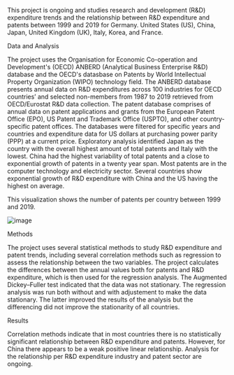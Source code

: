 This project is ongoing and studies research and development (R&D) expenditure trends and the relationship between R&D expenditure and patents between 1999 and 2019 for Germany. United States (US), China, Japan, United Kingdom (UK), Italy, Korea, and France. 

Data and Analysis

The project uses the Organisation for Economic Co-operation and Development's (OECD) ANBERD (Analytical Business Enterprise R&D) database and the OECD's datasbase on Patents by World Intellectual Property Organization (WIPO) technology field. The ANBERD database presents annual data on R&D expenditures across 100 industries for OECD countries’ and selected non-members from 1987 to 2019 retrieved from OECD/Eurostat R&D data collection. The patent database comprises of annual data on patent applications and grants from the European Patent Office (EPO), US Patent and Trademark Office (USPTO), and other country-specific patent offices. The databases were filtered for specific years and countries and expenditure data for US dollars at purchasing power parity (PPP) at a current price. Exploratory analysis identified Japan as the country with the overall highest amount of total patents and Italy with the lowest. China had the highest variability of total patents and a close to exponential growth of patents in a twenty year span. Most patents are in the computer technology and electricity sector. Several countries show exponential growth of R&D expenditure with China and the US having the highest on average. 

This visualization shows the number of patents per country between 1999 and 2019.

![image](https://user-images.githubusercontent.com/82049693/223116436-ea3684d2-fa5c-416e-96c1-b99bfc549b0b.png)

Methods

The project uses several statistical methods to study R&D expenditure and patent trends, including several correlation methods such as regression to assess the relationship between the two variables. The project calculates the differences between the annual values both for patents and R&D expenditure, which is then used for the regression analysis. The Augmented Dickey–Fuller test indicated that the data was not stationary. The regression analysis was run both without and with adjustement to make the data stationary. The latter improved the results of the analysis but the differencing did not improve the stationarity of all countries.  

Results 

Correlation methods indicate that in most countries there is no statistically significant relationship between R&D expenditure and patents. However, for China there appears to be a weak positive linear relationship. Analysis for the relationship per R&D expenditure industry and patent sector are ongoing. 




